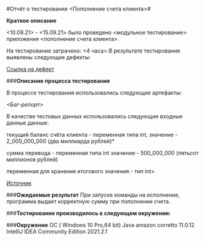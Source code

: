 #Отчёт о тестировании <Пополнение счета клиента>#

**Краткое описание**

<10.09.21> - <15.09.21> было проведено <модульное тестирование> приложения <пополнение счета клиента>.

На тестирование затрачено: <4 часа>.В результате тестирования выявлены следующие дефекты:

[Ссылка на дефект](https://github.com/Masheba/JAVA-1/issues/1)

###**Описание процесса тестирования**

В процессе тестирования использовались следующие артефакты:

*<Баг-репорт>*

В качестве тестовых данных использовались следующие входные данные данные:

текущий баланс счёта клиента - переменная типа int, значение - 2_000_000_000 (два миллиарда рублей)*

сумма перевода - переменная типа int значение - 500_000_000 (пятьсот миллионов рублей)

переменная для хранения итогового значения - тип int>

[Источник](https://github.com/netology-code/javaqa-homeworks/blob/master/intro/MERGED.md)

###**Ожидаемые результат** 
При запуске команды на исполнение, программа выдает корректную сумму при пополнении счета.

###**Тестирование производилось в следующем окружении:**

###**Окружение**
ОС ( Windows 10 Pro,64 bit)
Java amazon corretto 11.0.12
IntelliJ IDEA Community Edition 2021.2.1
